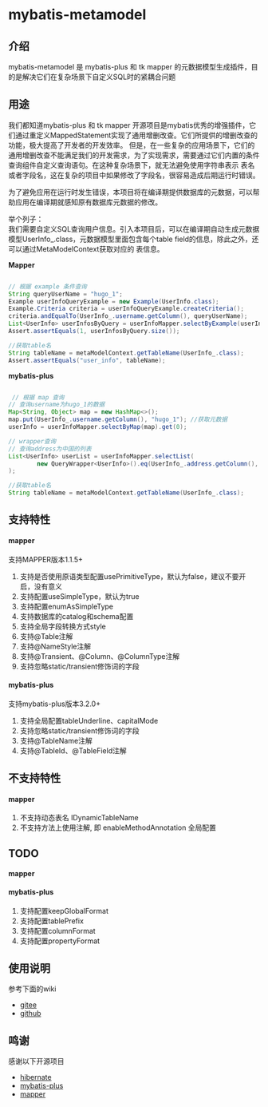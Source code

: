 # mybatis-metamodel

## 介绍
mybatis-metamodel 是 mybatis-plus 和 tk mapper 的元数据模型生成插件，目的是解决它们在复杂场景下自定义SQL时的紧耦合问题

## 用途
我们都知道mybatis-plus 和 tk mapper 开源项目是mybatis优秀的增强插件，它们通过重定义MappedStatement实现了通用增删改查。它们所提供的增删改查的功能，极大提高了开发者的开发效率。
但是，在一些复杂的应用场景下，它们的通用增删改查不能满足我们的开发需求，为了实现需求，需要通过它们内置的条件查询组件自定义查询语句。在这种复杂场景下，就无法避免使用字符串表示
表名或者字段名，这在复杂的项目中如果修改了字段名，很容易造成后期运行时错误。    

为了避免应用在运行时发生错误，本项目将在编译期提供数据库的元数据，可以帮助应用在编译期就感知原有数据库元数据的修改。

举个列子：	
我们需要自定义SQL查询用户信息。引入本项目后，可以在编译期自动生成元数据模型UserInfo_.class，元数据模型里面包含每个table field的信息，除此之外，还可以通过MetaModelContext获取对应的
表信息。

**Mapper**

```java

// 根据 example 条件查询
String queryUserName = "hugo_1";
Example userInfoQueryExample = new Example(UserInfo.class);
Example.Criteria criteria = userInfoQueryExample.createCriteria();
criteria.andEqualTo(UserInfo_.username.getColumn(), queryUserName);
List<UserInfo> userInfosByQuery = userInfoMapper.selectByExample(userInfoQueryExample);
Assert.assertEquals(1, userInfosByQuery.size());

//获取table名
String tableName = metaModelContext.getTableName(UserInfo_.class);
Assert.assertEquals("user_info", tableName);

```

**mybatis-plus**

```java

 // 根据 map 查询
// 查询username为hugo_1的数据
Map<String, Object> map = new HashMap<>();
map.put(UserInfo_.username.getColumn(), "hugo_1"); //获取元数据
userInfo = userInfoMapper.selectByMap(map).get(0);

// wrapper查询
// 查询address为中国的列表
List<UserInfo> userList = userInfoMapper.selectList(
        new QueryWrapper<UserInfo>().eq(UserInfo_.address.getColumn(), "中国")
);

//获取table名
String tableName = metaModelContext.getTableName(UserInfo_.class);

```


## 支持特性

#### mapper
支持MAPPER版本1.1.5+
1. 支持是否使用原语类型配置usePrimitiveType，默认为false，建议不要开启，没有意义
2. 支持配置useSimpleType，默认为true
3. 支持配置enumAsSimpleType
4. 支持数据库的catalog和schema配置
5. 支持全局字段转换方式style
6. 支持@Table注解
7. 支持@NameStyle注解
8. 支持@Transient、@Column、@ColumnType注解
9. 支持忽略static/transient修饰词的字段

#### mybatis-plus
支持mybatis-plus版本3.2.0+
1. 支持全局配置tableUnderline、capitalMode
2. 支持忽略static/transient修饰词的字段
3. 支持@TableName注解
4. 支持@TableId、@TableField注解


## 不支持特性

#### mapper
1. 不支持动态表名 IDynamicTableName
2. 不支持方法上使用注解, 即 enableMethodAnnotation 全局配置

## TODO    

#### mapper   

#### mybatis-plus   
1. 支持配置keepGlobalFormat
2. 支持配置tablePrefix
3. 支持配置columnFormat
4. 支持配置propertyFormat



## 使用说明
参考下面的wiki
- [gitee](doc/guide/index.md)
- [github](doc/guide/index.md)


## 鸣谢

感谢以下开源项目

- [hibernate](https://github.com/hibernate/hibernate-orm)
- [mybatis-plus](https://gitee.com/baomidou/mybatis-plus)
- [mapper](https://gitee.com/free/Mapper)
